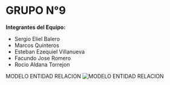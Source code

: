 # GRUPO N°9

**Integrantes del Equipo:**
- Sergio Eliel Balero
- Marcos Quinteros
- Esteban Ezequiel Villanueva
- Facundo Jose Romero
- Rocio Aldana Torrejon

MODELO ENTIDAD RELACION
![MODELO ENTIDAD RELACION](https://github.com/Marquilokuras/challenge-DH.git/merChallenge.png)
